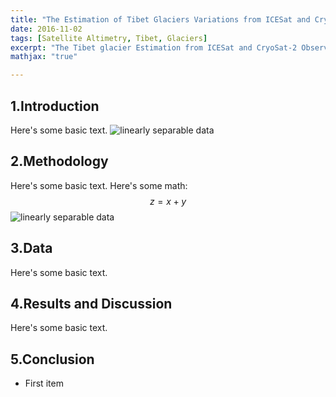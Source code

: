```yaml
---
title: "The Estimation of Tibet Glaciers Variations from ICESat and CryoSat-2"
date: 2016-11-02
tags: [Satellite Altimetry, Tibet, Glaciers]
excerpt: "The Tibet glacier Estimation from ICESat and CryoSat-2 Observations"
mathjax: "true"

---
```

## 1.Introduction
Here's some basic text.
<img src="{{ site.url }}{{ site.baseurl }}/images/gps/1_gnssr_schematic.png" alt="linearly separable data">

## 2.Methodology
Here's some basic text.
Here's some math:
$$z=x+y$$
<img src="{{ site.url }}{{ site.baseurl }}/images/gps/5_lakeiceschematics.png" alt="linearly separable data">

## 3.Data
Here's some basic text.

## 4.Results and Discussion
Here's some basic text.

## 5.Conclusion
* First item

